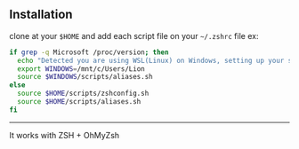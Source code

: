 ## Installation

clone at your `$HOME` and add each script file on your `~/.zshrc` file
ex:
```sh
if grep -q Microsoft /proc/version; then
  echo "Detected you are using WSL(Linux) on Windows, setting up your shell..."
  export WINDOWS=/mnt/c/Users/Lion
  source $WINDOWS/scripts/aliases.sh
else
  source $HOME/scripts/zshconfig.sh
  source $HOME/scripts/aliases.sh
fi
```
___
It works with ZSH + OhMyZsh
